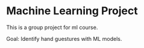 # Machine Learning Project

This is a group project for ml course.

Goal: Identify hand guestures with ML models.
